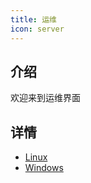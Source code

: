 ```yaml
---
title: 运维
icon: server
---
```


## 介绍

欢迎来到运维界面

## 详情

- [Linux](linux.md)
- [Windows](windows.md)
